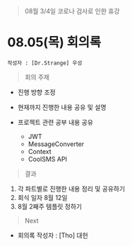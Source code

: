 > 08월 3/4일 코로나 검사로 인한 휴강


# 08.05(목) 회의록

	작성자 : [Dr.Strange] 우성
    
    
> 회의 주제

- 진행 방향 조정
- 현재까지 진행한 내용 공유 및 설명
- 프로젝트 관련 공부 내용 공유

	
    - JWT
    - MessageConverter
    - Context
    - CoolSMS API


> 결과

1. 각 파트별로 진행한 내용 정리 및 공유하기
2. 회식 일자 8월 12일 
3. 8월 2째주 템플릿 정하기

> Next

- 회의록 작성자 : [Tho] 대헌

    
